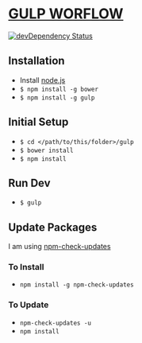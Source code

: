 [GULP WORFLOW](http://harrypujols.github.io/gulp)
==============

[![devDependency Status](https://david-dm.org/harrypujols/gulp/dev-status.svg)](https://david-dm.org/harrypujols/gulp#info=devDependencies)

## Installation
- Install [node.js](http://nodejs.org)
- `$ npm install -g bower`
- `$ npm install -g gulp`

## Initial Setup

- `$ cd </path/to/this/folder>/gulp`
- `$ bower install`
- `$ npm install`

## Run Dev

- `$ gulp`

## Update Packages

I am using [npm-check-updates](https://www.npmjs.org/package/npm-check-updates)

### To Install

- `npm install -g npm-check-updates`

### To Update

- `npm-check-updates -u`
- `npm install`
